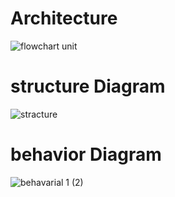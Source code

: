 # Architecture

![flowchart unit](https://user-images.githubusercontent.com/94619066/160550195-e7c4bc9a-c893-4740-95f4-8b67f50b4ff1.png)

# structure Diagram

![stracture](https://user-images.githubusercontent.com/94619066/161370878-14f353eb-f24f-43b0-b37f-b3791d45c598.png)

# behavior Diagram

![behavarial 1 (2)](https://user-images.githubusercontent.com/94619066/161376931-87dfa8c8-04df-456e-9a8c-629a14698da1.png)



